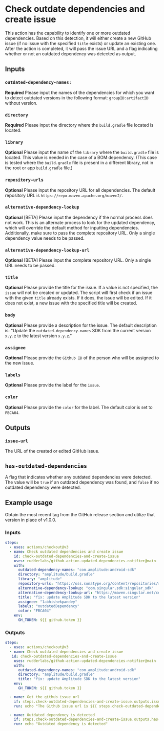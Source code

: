 # Check outdate dependencies and create issue

This action has the capability to identify one or more outdated dependencies. Based on this detection, it will either create a new GitHub issue (if no issue with the specified `title` exists) or update an existing one. After the action is completed, it will pass the issue URL and a flag indicating whether or not an outdated dependency was detected as output.

## Inputs

### `outdated-dependency-names:`

**Required** Please input the names of the dependencies for which you want to detect outdated versions in the following format: `groupID:artifactID` without version.

### `directory`

**Required** Please input the directory where the `build.gradle` file located is located.

### `library`

**Optional** Please input the name of the `library` where the `build.gradle` file is located. This value is needed in the case of a BOM dependency. (This case is tested where the `build.gradle` file is present in a different library, not in the root or app `build.gradle` file.)

### `repository-urls`

**Optional** Please input the repository URL for all dependencies. The default repository URL is `https://repo.maven.apache.org/maven2/`.

### `alternative-dependency-lookup`

**Optional** [BETA] Please input the dependency if the normal process does not work. This is an alternate process to look for the updated dependency, which will override the default method for inputting dependencies. Additionally, make sure to pass the complete repository URL. Only a single dependency value needs to be passed.

### `alternative-dependency-lookup-url`

**Optional** [BETA] Please input the complete repository URL. Only a single URL needs to be passed.

### `title`

**Optional** Please provide the title for the issue. If a value is not specified, the `issue` will not be created or updated. The script will first check if an issue with the given `title` already exists. If it does, the issue will be edited. If it does not exist, a new issue with the specified title will be created.

### `body`

**Optional** Please provide a description for the issue. The default description is: "Update the `outdated-dependency-names` SDK from the current version `x.y.z` to the latest version `x.y.z`."

### `assignee`

**Optional** Please provide the `Github ID` of the person who will be assigned to the new issue.

### `labels`

**Optional** Please provide the label for the `issue`.

### `color`

**Optional** Please provide the `color` for the label. The default color is set to `FBCA04`.

## Outputs

### `issue-url`

The URL of the created or edited GitHub issue.

## `has-outdated-dependencies`

A flag that indicates whether any outdated dependencies were detected. The value will be `true` if an outdated dependency was found, and `false` if no outdated dependency were detected.

## Example usage

Obtain the most recent tag from the GitHub release section and utilize that version in place of v1.0.0.

### Inputs

```yaml
steps:
  - uses: actions/checkout@v3
  - name: Check outdated dependencies and create issue
    id: check-outdated-dependencies-and-create-issue
    uses: rudderlabs/github-action-updated-dependencies-notifier@main
    with:
      outdated-dependency-names: "com.amplitude:android-sdk"
      directory: "amplitude/build.gradle"
      library: "amplitude"
      repository-urls: "https://oss.sonatype.org/content/repositories/releases/, https://maven.google.com/, https://maven.singular.net/, https://maven.fullstory.com, https://s3-us-west-2.amazonaws.com/si-mobile-sdks/android/"
      alternative-dependency-lookup: "com.singular.sdk:singular_sdk"
      alternative-dependency-lookup-url: "https://maven.singular.net/com/singular/sdk/singular_sdk/maven-metadata.xml"
      title: "fix: update Amplitude SDK to the latest version"
      assignee: "1abhishekpandey"
      labels: "outdatedDependency"
      color: "FBCA04"
    env:
      GH_TOKEN: ${{ github.token }}
```

### Outputs

```yaml
steps:
  - uses: actions/checkout@v3
  - name: Check outdated dependencies and create issue
   id: check-outdated-dependencies-and-create-issue
    uses: rudderlabs/github-action-updated-dependencies-notifier@main
    with:
      outdated-dependency-names: "com.amplitude:android-sdk"
      directory: "amplitude/build.gradle"
      title: "fix: update Amplitude SDK to the latest version"
    env:
      GH_TOKEN: ${{ github.token }}

  - name: Get the github issue url
    if: steps.check-outdated-dependencies-and-create-issue.outputs.issue-url != ''
    run: echo "The Github issue url is ${{ steps.check-outdated-dependencies-and-create-issue.outputs.issue-url }}"

  - name: Outdated dependency is detected
    if: steps.check-outdated-dependencies-and-create-issue.outputs.has-outdated-dependencies == 'true'
    run: echo "Outdated dependency is detected"
```
